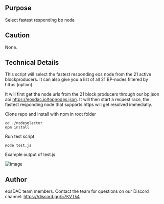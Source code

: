 ## Purpose
Select fastest responding bp node

## Caution
None.

## Technical Details

This script will select the fastest responding eos node from the 21 active blockproducers. It can also give you a list of all 21 BP-nodes filtered by https (option).


It will first get the node urls from the 21 block producers through our bp.json api https://eosdac.io/topnodes.json. It will then start a request race, the fastest responding node that supports https will get resolved immediatly. 


Clone repo and install with npm in root folder
```
cd ./nodeselector
npm install
```
Run test script
```
node test.js
```
Example output of test.js

![image](https://user-images.githubusercontent.com/5130772/43662889-b85ecf8a-9767-11e8-95bb-47d3a42b3a2a.png)


## Author 
eosDAC team members. Contact the team for questions on our Discord channel: https://discord.gg/57KVTk4